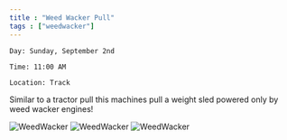 ```yaml
---
title : "Weed Wacker Pull"
tags : ["weedwacker"]
---
```


`Day: Sunday, September 2nd`

`Time: 11:00 AM` 

`Location: Track`

Similar to a tractor pull this machines pull a weight sled powered only by weed wacker engines! 

![WeedWacker](/img/events/weedwacker/weedwacker1.jpg)
![WeedWacker](/img/events/weedwacker/weedwacker2.jpg)
![WeedWacker](/img/events/weedwacker/weedwacker3.jpg)